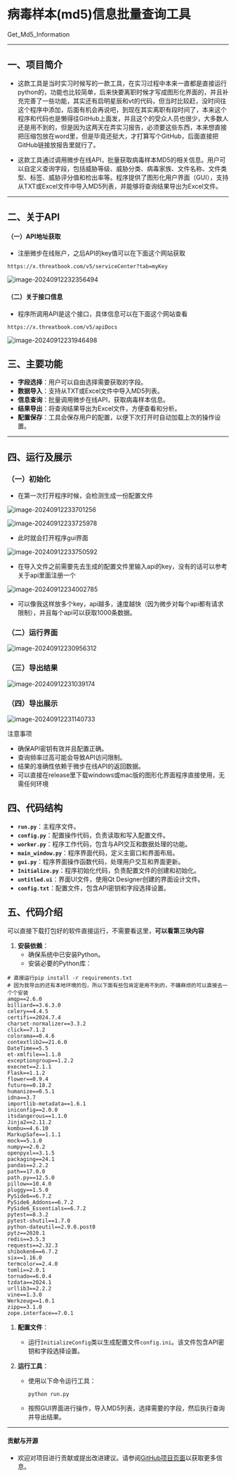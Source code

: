 # 病毒样本(md5)信息批量查询工具

Get_Md5_Information

------

## 一、项目简介

- 这款工具是当时实习时候写的一款工具，在实习过程中本来一直都是直接运行python的，功能也比较简单，后来快要离职时候才写成图形化界面的，并且补充完善了一些功能，其实还有启明星辰和vt的代码，但当时比较赶，没时间往这个程序中添加，后面有机会再说吧，到现在其实离职有段时间了，本来这个程序和代码也是懒得往GitHub上面发，并且这个的受众人员也很少，大多数人还是用不到的，但是因为这两天在弄实习报告，必须要这些东西，本来想直接把压缩包放在word里，但是毕竟还挺大，才打算写个GitHub，后面直接把GitHub链接放报告里就行了。

- 这款工具通过调用微步在线API，批量获取病毒样本MD5的相关信息。用户可以自定义查询字段，包括威胁等级、威胁分类、病毒家族、文件名称、文件类型、标签、威胁评分值和检出率等。程序提供了图形化用户界面（GUI），支持从TXT或Excel文件中导入MD5列表，并能够将查询结果导出为Excel文件。

------

## 二、关于API

#### （一）API地址获取

- 注册微步在线账户，之后API的key值可以在下面这个网站获取

```
https://x.threatbook.com/v5/serviceCenter?tab=myKey
```

![image-20240912232356494](C:\Users\BIGFISH\AppData\Roaming\Typora\typora-user-images\image-20240912232356494.png)

#### （二）关于接口信息

- 程序所调用API是这个接口，具体信息可以在下面这个网站查看

```
https://x.threatbook.com/v5/apiDocs
```

![image-20240912231946498](C:\Users\BIGFISH\AppData\Roaming\Typora\typora-user-images\image-20240912231946498.png)

## 三、主要功能

- **字段选择**：用户可以自由选择需要获取的字段。
- **数据导入**：支持从TXT或Excel文件中导入MD5列表。
- **信息查询**：批量调用微步在线API，获取病毒样本信息。
- **结果导出**：将查询结果导出为Excel文件，方便查看和分析。
- **配置保存**：工具会保存用户的配置，以便下次打开时自动加载上次的操作设置。

------

## 四、运行及展示

### （一）初始化

- 在第一次打开程序时候，会检测生成一份配置文件

![image-20240912233701256](C:\Users\BIGFISH\AppData\Roaming\Typora\typora-user-images\image-20240912233701256.png)

![image-20240912233725978](C:\Users\BIGFISH\AppData\Roaming\Typora\typora-user-images\image-20240912233725978.png)

- 此时就会打开程序gui界面

![image-20240912233750592](C:\Users\BIGFISH\AppData\Roaming\Typora\typora-user-images\image-20240912233750592.png)

- 在导入文件之前需要先去生成的配置文件里输入api的key，没有的话可以参考关于api里面注册一个

![image-20240912234002785](C:\Users\BIGFISH\AppData\Roaming\Typora\typora-user-images\image-20240912234002785.png)

- 可以像我这样放多个key，api越多，速度越快（因为微步对每个api都有请求限制），并且每个api可以获取1000条数据。

### （二）运行界面

![image-20240912230956312](C:\Users\BIGFISH\AppData\Roaming\Typora\typora-user-images\image-20240912230956312.png)

### （三）导出结果

![image-20240912231039174](C:\Users\BIGFISH\AppData\Roaming\Typora\typora-user-images\image-20240912231039174.png)

### （四）导出展示

![image-20240912231140733](C:\Users\BIGFISH\AppData\Roaming\Typora\typora-user-images\image-20240912231140733.png)

注意事项

- 确保API密钥有效并且配置正确。
- 查询频率过高可能会导致API访问限制。
- 结果的准确性依赖于微步在线API的返回数据。
- 可以直接在release里下载windows或mac版的图形化界面程序直接使用，无需任何环境

## 四、代码结构

- **`run.py`**：主程序文件。
- **`config.py`**：配置操作代码，负责读取和写入配置文件。
- **`worker.py`**：程序工作代码，包含与API交互和数据处理的功能。
- **`main_window.py`**：程序界面代码，定义主窗口和界面布局。
- **`gui.py`**：程序界面操作函数代码，处理用户交互和界面更新。
- **`Initialize.py`**：程序初始化代码，负责配置文件的创建和初始化。
- **`untitled.ui`**：界面UI文件，使用Qt Designer创建的界面设计文件。
- **`config.txt`**：配置文件，包含API密钥和字段选择设置。

## 五、代码介绍

可以直接下载打包好的软件直接运行，不需要看这里，**可以看第三块内容**

1. **安装依赖**：
   - 确保系统中已安装Python。
   - 安装必要的Python库：

```
# 直接运行pip install -r requirements.txt
# 因为我导出的还有本地环境的包，所以下面有些包肯定是用不到的，不嫌麻烦的可以直接去一个个安装
amqp==2.6.0
billiard==3.6.3.0
celery==4.4.5
certifi==2024.7.4
charset-normalizer==3.3.2
click==7.1.2
colorama==0.4.6
contextlib2==21.6.0
DateTime==5.5
et-xmlfile==1.1.0
exceptiongroup==1.2.2
execnet==2.1.1
Flask==1.1.2
flower==0.9.4
future==0.18.2
humanize==0.5.1
idna==3.7
importlib-metadata==1.6.1
iniconfig==2.0.0
itsdangerous==1.1.0
Jinja2==2.11.2
kombu==4.6.10
MarkupSafe==1.1.1
mock==5.1.0
numpy==2.0.2
openpyxl==3.1.5
packaging==24.1
pandas==2.2.2
path==17.0.0
path.py==12.5.0
pillow==10.4.0
pluggy==1.5.0
PySide6==6.7.2
PySide6_Addons==6.7.2
PySide6_Essentials==6.7.2
pytest==8.3.2
pytest-shutil==1.7.0
python-dateutil==2.9.0.post0
pytz==2020.1
redis==3.5.3
requests==2.32.3
shiboken6==6.7.2
six==1.16.0
termcolor==2.4.0
tomli==2.0.1
tornado==6.0.4
tzdata==2024.1
urllib3==2.2.2
vine==1.3.0
Werkzeug==1.0.1
zipp==3.1.0
zope.interface==7.0.1
```

1. **配置文件**：

   - 运行`InitializeConfig`类以生成配置文件`config.ini`。该文件包含API密钥和字段选择设置。

2. **运行工具**：

   - 使用以下命令运行工具：

     ```
     python run.py
     ```

   - 按照GUI界面进行操作，导入MD5列表，选择需要的字段，然后执行查询并导出结果。

------

#### 贡献与开源

- 欢迎对项目进行贡献或提出改进建议。请参阅[GitHub项目页面](https://github.com/your-repo)以获取更多信息。
